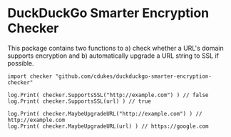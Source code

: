 # DuckDuckGo Smarter Encryption Checker

This package contains two functions to a) check whether a URL's domain supports encryption and b) automatically upgrade a URL string to SSL if possible.

```
import checker "github.com/cdukes/duckduckgo-smarter-encryption-checker"

log.Print( checker.SupportsSSL("http://example.com") ) // false
log.Print( checker.SupportsSSL(url) ) // true

log.Print( checker.MaybeUpgradeURL("http://example.com") ) // http://example.com
log.Print( checker.MaybeUpgradeURL(url) ) // https://google.com
```